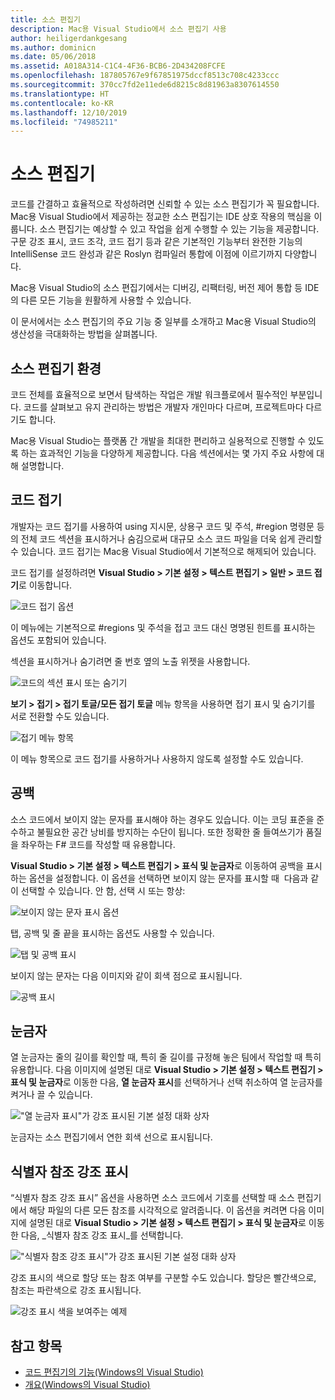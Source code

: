 ```yaml
---
title: 소스 편집기
description: Mac용 Visual Studio에서 소스 편집기 사용
author: heiligerdankgesang
ms.author: dominicn
ms.date: 05/06/2018
ms.assetid: A018A314-C1C4-4F36-BCB6-2D434208FCFE
ms.openlocfilehash: 187805767e9f67851975dccf8513c708c4233ccc
ms.sourcegitcommit: 370cc7fd2e11ede6d8215c8d81963a8307614550
ms.translationtype: HT
ms.contentlocale: ko-KR
ms.lasthandoff: 12/10/2019
ms.locfileid: "74985211"
---
```

# <a name="source-editor"></a>소스 편집기

코드를 간결하고 효율적으로 작성하려면 신뢰할 수 있는 소스 편집기가 꼭 필요합니다. Mac용 Visual Studio에서 제공하는 정교한 소스 편집기는 IDE 상호 작용의 핵심을 이룹니다. 소스 편집기는 예상할 수 있고 작업을 쉽게 수행할 수 있는 기능을 제공합니다. 구문 강조 표시, 코드 조각, 코드 접기 등과 같은 기본적인 기능부터 완전한 기능의 IntelliSense 코드 완성과 같은 Roslyn 컴파일러 통합에 이점에 이르기까지 다양합니다.

Mac용 Visual Studio의 소스 편집기에서는 디버깅, 리팩터링, 버전 제어 통합 등 IDE의 다른 모든 기능을 원활하게 사용할 수 있습니다.

이 문서에서는 소스 편집기의 주요 기능 중 일부를 소개하고 Mac용 Visual Studio의 생산성을 극대화하는 방법을 살펴봅니다.

## <a name="the-source-editor-experience"></a>소스 편집기 환경

코드 전체를 효율적으로 보면서 탐색하는 작업은 개발 워크플로에서 필수적인 부분입니다. 코드를 살펴보고 유지 관리하는 방법은 개발자 개인마다 다르며, 프로젝트마다 다르기도 합니다.

Mac용 Visual Studio는 플랫폼 간 개발을 최대한 편리하고 실용적으로 진행할 수 있도록 하는 효과적인 기능을 다양하게 제공합니다. 다음 섹션에서는 몇 가지 주요 사항에 대해 설명합니다.

## <a name="code-folding"></a>코드 접기

개발자는 코드 접기를 사용하여 using 지시문, 상용구 코드 및 주석, #region 명령문 등의 전체 코드 섹션을 표시하거나 숨김으로써 대규모 소스 코드 파일을 더욱 쉽게 ​​관리할 수 ​​있습니다. 코드 접기는 Mac용 Visual Studio에서 기본적으로 해제되어 있습니다.

코드 접기를 설정하려면 **Visual Studio > 기본 설정 > 텍스트 편집기 > 일반 > 코드 접기**로 이동합니다.

![코드 접기 옵션](media/source-editor-image1.png)

이 메뉴에는 기본적으로 #regions 및 주석을 접고 코드 대신 명명된 힌트를 표시하는 옵션도 포함되어 있습니다.

섹션을 표시하거나 숨기려면 줄 번호 옆의 노출 위젯을 사용합니다.

![코드의 섹션 표시 또는 숨기기](media/source-editor-image2.png)

**보기 > 접기 > 접기 토글/모든 접기 토글** 메뉴 항목을 사용하면 접기 표시 및 숨기기를 서로 전환할 수도 있습니다.

![접기 메뉴 항목](media/source-editor-image19.png)

이 메뉴 항목으로 코드 접기를 사용하거나 사용하지 않도록 설정할 수도 있습니다.

## <a name="white-space"></a>공백

소스 코드에서 보이지 않는 문자를 표시해야 하는 경우도 있습니다. 이는 코딩 표준을 준수하고 불필요한 공간 낭비를 방지하는 수단이 됩니다. 또한 정확한 줄 들여쓰기가 품질을 좌우하는 F# 코드를 작성할 때 유용합니다.

**Visual Studio > 기본 설정 > 텍스트 편집기 > 표식 및 눈금자**로 이동하여 공백을 표시하는 옵션을 설정합니다. 이 옵션을 선택하면 보이지 않는 문자를 표시할  때  다음과 같이 선택할 수 있습니다. 안 함, 선택 시 또는 항상:

![보이지 않는 문자 표시 옵션](media/source-editor-image3.png)

탭, 공백 및 줄 끝을 표시하는 옵션도 사용할 수 있습니다.

![탭 및 공백 표시](media/source-editor-image4.png)

보이지 않는 문자는 다음 이미지와 같이 회색 점으로 표시됩니다.

![공백 표시](media/source-editor-image22.png)

## <a name="ruler"></a>눈금자

열 눈금자는 줄의 길이를 확인할 때, 특히 줄 길이를 규정해 놓은 팀에서 작업할 때 특히 유용합니다. 다음 이미지에 설명된 대로 **Visual Studio > 기본 설정 > 텍스트 편집기 > 표식 및 눈금자**로 이동한 다음, **열 눈금자 표시**를 선택하거나 선택 취소하여 열 눈금자를 켜거나 끌 수 있습니다.

!["열 눈금자 표시"가 강조 표시된 기본 설정 대화 상자](media/source-editor-image5.png)

 눈금자는 소스 편집기에서 연한 회색 선으로 표시됩니다.

## <a name="highlight-identifier-references"></a>식별자 참조 강조 표시

“식별자 참조 강조 표시” 옵션을 사용하면 소스 코드에서 기호를 선택할 때 소스 편집기에서 해당 파일의 다른 모든 참조를 시각적으로 알려줍니다. 이 옵션을 켜려면 다음 이미지에 설명된 대로 **Visual Studio > 기본 설정 > 텍스트 편집기 > 표식 및 눈금자**로 이동한 다음, _식별자 참조 강조 표시_를 선택합니다.

!["식별자 참조 강조 표시"가 강조 표시된 기본 설정 대화 상자](media/source-editor-image6.png)

강조 표시의 색으로 할당 또는 참조 여부를 구분할 수도 있습니다. 할당은 빨간색으로, 참조는 파란색으로 강조 표시됩니다.

![강조 표시 색을 보여주는 예제](media/source-editor-image7.png)

## <a name="see-also"></a>참고 항목

- [코드 편집기의 기능(Windows의 Visual Studio)](/visualstudio/ide/writing-code-in-the-code-and-text-editor)
- [개요(Windows의 Visual Studio)](/visualstudio/ide/outlining)